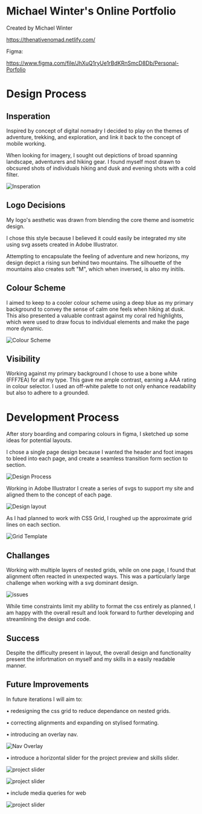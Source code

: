 # Michael Winter's Online Portfolio

Created by Michael Winter 

https://thenativenomad.netlify.com/

Figma:

https://www.figma.com/file/JhXuQ1ryUe1rBdKRnSmcD8Db/Personal-Porfolio

# Design Process

## Insperation
Inspired by concept of digital nomadry I decided to play on the themes of adventure, trekking, and exploration, and link it back to the concept of mobile working.

When looking for imagery, I sought out depictions of broad spanning landscape, adventurers and hiking gear. I found myself most drawn to obcsured shots of individuals hiking and dusk and evening shots with a cold filter.


![Insperation]( https://drive.google.com/open?id=18RsnchXO38QIoyhPlVtlhvRj7l02uYiF "Figma Canvas")


## Logo Decisions

My logo's aesthetic was drawn from blending the core theme and isometric design.

I chose this style because I believed it could easily be integrated my site using svg assets created in Adobe Illustrator.

Attempting to encapsulate the feeling of adventure and new horizons, my design depict a rising sun behind two mountains. The silhouette of the mountains also creates soft "M", which when inversed, is also my initils.

## Colour Scheme

I aimed to keep to a cooler colour scheme using a deep blue as my primary background to convey the sense of calm one feels when hiking at dusk. This also presented a valuable contrast against my coral red highlights, which were used to draw focus to individual elements and make the page more dynamic.

![Colour Scheme](/https://drive.google.com/open?id=1HWTegS8eDQdUSILSqmwaFliyj11TETBb "Figma Canvas")

## Visibility

Working against my primary background I chose to use a bone white (FFF7EA) for all my type. This gave me ample contrast, earning a AAA rating in colour selector. I used an off-white palette to not only enhance readability but also to adhere to a grounded.


# Development Process


After story boarding and comparing colours in figma, I sketched up some ideas for potential layouts.

I chose a single page design because I wanted the header and foot images to bleed into each page, and create a seamless transition form section to section.

![Design Process](https://drive.google.com/open?id=1KCYB4KhhaRqU1W-B-XVR4iQguVy1AFUz "Design Process")

Working in Adobe Illustrator I create a series of svgs to support my site and aligned them to the concept of each page.


![Design layout](https://drive.google.com/open?id=1dC5UiknE2AamTKG0wN41mV-Kc3GUw0Uv "Design Layout")

As I had planned to work with CSS Grid, I roughed up the approximate grid lines on each section.


![Grid Template](https://drive.google.com/open?id=1GaOUpzPz3R78dnANK0NplReyma1sdVNw "Grid Template")


## Challanges

Working with multiple layers of nested grids, while on one page, I found that alignment often reacted in unexpected ways. This was a particularly large challenge when working with a svg dominant design.

![issues](https://drive.google.com/open?id=16VMpbtfm8ZLm22Fv6erjDPffXtc_Ff59 "text issue")



While time constraints limit my ability to format the css entirely as planned, I am happy with the overall result and look forward to further developing and streamlining the design and code.

## Success

Despite the difficulty present in layout, the overall design and functionality present the infortmation on myself and my skills in a easily readable manner.


## Future Improvements
 
In future iterations I will aim to:

• redesigning the css grid to reduce dependance on nested grids.

• correcting alignments and expanding on stylised formating.

• introducing an overlay nav.

![Nav Overlay](https://drive.google.com/open?id=1sSvfB_Gk8bBSTKinDOSTGZRiBYE4rYyb "nav overlay")

• introduce a horizontal slider for the project preview and skills slider.

![project slider](https://drive.google.com/open?id=1aoC7kYyfiwmAjLXuOBz9A_wn50BxGjRW "project slider")


![project slider](https://drive.google.com/open?id=1YrjuWA6EIFHh8XSdclHNyJTqDMIkYUIO "project slider")

• include media queries for web

![project slider](https://drive.google.com/open?id=1UPm5SxrMoYanXmTwAc18QGOvBfLzVnbX "project slider")





